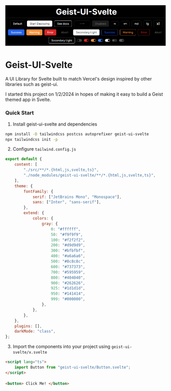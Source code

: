 <img src="./src/lib/assets/demo-page.png">

# Geist-UI-Svelte

A UI Library for Svelte built to match Vercel's design inspired by other libraries such as geist-ui.

I started this project on 1/2/2024 in hopes of making it easy to build a Geist themed app in Svelte.

### Quick Start

1. Install geist-ui-svelte and dependencies

```bash
npm install -D tailwindcss postcss autoprefixer geist-ui-svelte
npx tailwindcss init -p
```

2. Configure `tailwind.config.js`

```js
export default {
	content: [
		"./src/**/*.{html,js,svelte,ts}",
		"./node_modules/geist-ui-svelte/**/*.{html,js,svelte,ts}",
	],
	theme: {
		fontFamily: {
			serif: ["JetBrains Mono", "Monospace"],
			sans: ["Inter", "sans-serif"],
		},
		extend: {
			colors: {
				gray: {
					0: "#ffffff",
					50: "#f9f9f9",
					100: "#f2f2f2",
					200: "#d9d9d9",
					300: "#bfbfbf",
					400: "#a6a6a6",
					500: "#8c8c8c",
					600: "#737373",
					700: "#595959",
					800: "#404040",
					900: "#262626",
					925: "#1d1d1d",
					950: "#141414",
					999: "#000000",
				},
			},
		},
	},
	plugins: [],
	darkMode: "class",
};
```

3. Import the components into your project using `geist-ui-svelte/x.svelte`

```html
<script lang="ts">
	import Button from "geist-ui-svelte/Button.svelte";
</script>

<button> Click Me! </button>
```